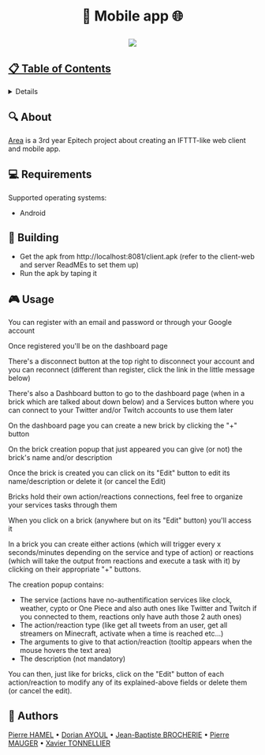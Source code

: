 # <p align="center">📱 Mobile app 🌐</p>

<p align="center">
  <a href="https://en.wikipedia.org/wiki/API">
  <img src="https://cdn.discordapp.com/attachments/1021809556625559634/1082065742771527680/image.png">
</p>

## 📋 Table of Contents
<details>
<summary>Click to reveal</summary>

- [About](#-about)
- [Requirements](#-requirements)
- [Building](#-building)
- [Usage](#-usage)
- [Authors](#-authors)

</details>

## 🔍 About

[Area](https://en.wikipedia.org/wiki/API) is a 3rd year Epitech project about creating an IFTTT-like web client and mobile app.

## 💻 Requirements

Supported operating systems:
- Android

## 🔧 Building

- Get the apk from http://localhost:8081/client.apk (refer to the client-web and server ReadMEs to set them up)
- Run the apk by taping it

## 🎮 Usage

You can register with an email and password or through your Google account

Once registered you'll be on the dashboard page

There's a disconnect button at the top right to disconnect your account and you can reconnect (different than register, click the link in the little message below)

There's also a Dashboard button to go to the dashboard page (when in a brick which are talked about down below) and a Services button where you can connect to your Twitter and/or Twitch accounts to use them later

On the dashboard page you can create a new brick by clicking the "+" button

On the brick creation popup that just appeared you can give (or not) the brick's name and/or description

Once the brick is created you can click on its "Edit" button to edit its name/description or delete it (or cancel the Edit)

Bricks hold their own action/reactions connections, feel free to organize your services tasks through them

When you click on a brick (anywhere but on its "Edit" button) you'll access it

In a brick you can create either actions (which will trigger every x seconds/minutes depending on the service and type of action) or reactions (which will take the output from reactions and execute a task with it) by clicking on their appropriate "+" buttons.

The creation popup contains:
- The service (actions have no-authentification services like clock, weather, cypto or One Piece and also auth ones like Twitter and Twitch if you connected to them, reactions only have auth those 2 auth ones)
- The action/reaction type (like get all tweets from an user, get all streamers on Minecraft, activate when a time is reached etc...)
- The arguments to give to that action/reaction (tooltip appears when the mouse hovers the text area)
- The description (not mandatory)

You can then, just like for bricks, click on the "Edit" button of each action/reaction to modify any of its explained-above fields or delete them (or cancel the edit).

## 🤝 Authors

[Pierre HAMEL](https://github.com/pierre1754) • [Dorian AYOUL](https://github.com/NairodGH) • [Jean-Baptiste BROCHERIE](https://github.com/Parumezan) • [Pierre MAUGER](https://github.com/PierreMauger) • [Xavier TONNELLIER](https://github.com/XavTo)